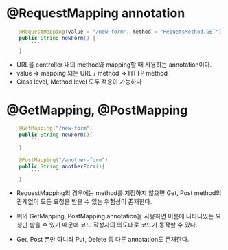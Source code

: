 # @RequestMapping annotation
```java
    @RequestMapping(value = "/new-form", method = "RequetsMethod.GET")
    public String newForm() {
        ```
    }   
```
* URL을 controller 내의 method와 mapping할 때 사용하는 annotation이다.
* value => mapping 되는 URL / method => HTTP method
* Class level, Method level 모두 적용이 가능하다

# @GetMapping, @PostMapping
```java
    @GetMapping("/new-form")
    public String newForm(){
        ```
    }

    @PostMapping("/another-form")
    public String anotherForm(){
        ```
    }
```

* RequestMapping의 경우에는 method를 지정하지 않으면 Get, Post method의 관계없이 모든 요청을 받을 수 있는 위험성이 존재한다.

* 위의 GetMapping, PostMapping annotation을 사용하면 이름에 나타나있는 요청만 받을 수 있기 때문에 코드 작성자의 의도대로 코드가 동작할 수 있다.

* Get, Post 뿐만 아니라 Put, Delete 등 다른 annotation도 존재한다.